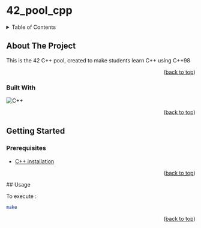 # 42_pool_cpp
<a name="readme-top"></a>

<!-- TABLE OF CONTENTS -->
<details>
  <summary>Table of Contents</summary>
  <ol>
    <li>
      <a href="#about-the-project">About The Project</a>
      <ul>
        <li><a href="#built-with">Built With</a></li>
      </ul>
    </li>
    <li>
      <a href="#getting-started">Getting Started</a>
      <ul>
        <li><a href="#prerequisites">Prerequisites</a></li>
      </ul>
    </li>
    <li><a href="#usage">Usage</a></li>
  </ol>
</details>



<!-- ABOUT THE PROJECT -->
## About The Project

This is the 42 C++ pool, created to make students learn C++ using C++98

<p align="right">(<a href="#readme-top">back to top</a>)</p>



### Built With

![C++](https://upload.wikimedia.org/wikipedia/commons/1/18/ISO_C%2B%2B_Logo.svg)

<p align="right">(<a href="#readme-top">back to top</a>)</p>



<!-- GETTING STARTED -->
## Getting Started
### Prerequisites

* [C++ installation](https://linuxconfig.org/how-to-install-g-the-c-compiler-on-ubuntu-18-04-bionic-beaver-linux)

<p align="right">(<a href="#readme-top">back to top</a>)</p>
<!-- USAGE EXAMPLES -->
## Usage

To execute : 
```sh
make
``` 

<p align="right">(<a href="#readme-top">back to top</a>)</p>

